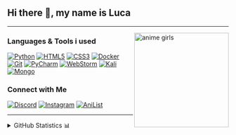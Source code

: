 ## Hi there 👋, my name is Luca

---

<img align="right" alt="anime girls" title="" height="215px" src="https://tenor.com/view/anime-bocchi-bocchi-the-rock-gif-27010403.gif">

### Languages & Tools i used

[![Python](https://img.shields.io/static/v1?style=for-the-badge&logo=Python&logoColor=FFFFFF&message=Python&color=3776AB&label=)](https://www.python.org/)
[![HTML5](https://img.shields.io/static/v1?style=for-the-badge&logo=HTML5&logoColor=FFFFFF&message=HTML5&color=E34F26&label=)](https://html.spec.whatwg.org/multipage/)
[![CSS3](https://img.shields.io/static/v1?style=for-the-badge&logo=CSS3&logoColor=FFFFFF&message=CSS3&color=1572B6&label=)](https://www.w3.org/Style/CSS/)
[![Docker](https://img.shields.io/static/v1?style=for-the-badge&logo=Docker&logoColor=FFFFFF&message=Docker&color=2496ED&label=)](https://www.docker.com/)
[![Git](https://img.shields.io/static/v1?style=for-the-badge&logo=Git&message=Git&logoColor=FFFFFF&color=F05032&label=)](https://git-scm.com/)
[![PyCharm](https://img.shields.io/static/v1?style=for-the-badge&logo=PyCharm&logoColor=FFFFFF&message=PyCharm&color=1DA456&label=)](https://www.jetbrains.com/pycharm/)
[![WebStorm](https://img.shields.io/static/v1?style=for-the-badge&logo=WebStorm&logoColor=FFFFFF&message=WebStorm&color=1A52C2&label=)](https://www.jetbrains.com/webstorm/)
[![Kali](https://img.shields.io/static/v1?style=for-the-badge&logo=Kali+Linux&logoColor=FFFFFF&message=Kali&color=557C94&label=)](https://www.kali.org/)
[![Mongo](https://img.shields.io/static/v1?style=for-the-badge&logo=MongoDB&logoColor=FFFFFF&message=Mongo&color=47A248&label=)](https://www.mongodb.com/)

### Connect with Me 

[![Discord](https://img.shields.io/static/v1?style=for-the-badge&logo=Discord&logoColor=FFFFFF&message=Discord&color=5865F2&label=)](https://discordapp.com/users/355004590602846208)
[![Instagram](https://img.shields.io/static/v1?style=for-the-badge&logo=Instagram&logoColor=FFFFFF&message=Instagram&color=E4405F&label=)](https://www.instagram.com/x7.luca/)
[![AniList](https://img.shields.io/static/v1?style=for-the-badge&logo=AniList&logoColor=FFFFFF&message=AniList&color=02A9FF&label=)](https://anilist.co/user/1sythe/)

---

<details close>
<summary>GitHub Statistics 📊</summary>
<br>
<p>
  <a href="https://github.com/1sythe" width="100%">
    <img alt="GitHub Stats" height="165px" src="https://github-readme-stats.vercel.app/api?username=1sythe&show_icons=true&theme=dark">
    <img alt="Top Langs" height="165px" src="https://github-readme-stats.vercel.app/api/top-langs/?username=1sythe&theme=dark">
  </a>
</p>
</details>
